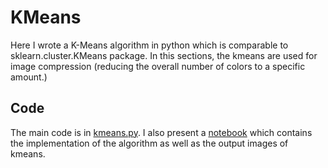 # KMeans

Here I wrote a K-Means algorithm in python which is comparable to sklearn.cluster.KMeans package. In this sections, the kmeans are used for image compression (reducing the overall number of colors to a specific amount.)

## Code

The main code is in [kmeans.py](). I also present a [notebook]() which contains the implementation of the algorithm as well as the output images of kmeans.
